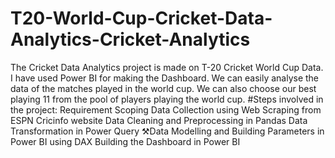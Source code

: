 # T20-World-Cup-Cricket-Data-Analytics-Cricket-Analytics
The Cricket Data Analytics project is made on T-20 Cricket World Cup Data. I have used Power BI for making the Dashboard. We can easily analyse the data of the matches played in the world cup. We can also choose our best playing 11 from the pool of players playing the world cup.
#Steps involved in the project:
Requirement Scoping
Data Collection using Web Scraping from ESPN Cricinfo website
Data Cleaning and Preprocessing in Pandas
Data Transformation in Power Query
⚒Data Modelling and Building Parameters in Power BI using DAX
Building the Dashboard in Power BI
